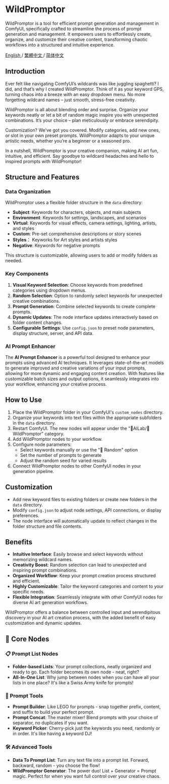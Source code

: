 # WildPromptor

WildPromptor is a tool for efficient prompt generation and management in ComfyUI, specifically crafted to streamline the process of prompt generation and management. It empowers users to effortlessly create, organize, and customize their creative content, transforming chaotic workflows into a structured and intuitive experience.

[English ](README.md) / [繁體中文 ](README.zh-tw.md) / [简体中文 ](README.zh-cn.md)

## Introduction

Ever felt like navigating ComfyUI’s wildcards was like juggling spaghetti? I did, and that’s why I created WildPromptor. Think of it as your keyword GPS, turning chaos into a breeze with an easy dropdown menu. No more forgetting wildcard names – just smooth, stress-free creativity.

WildPromptor is all about blending order and surprise. Organize your keywords neatly or let a bit of random magic inspire you with unexpected combinations. It’s your choice – plan meticulously or embrace serendipity.

Customization? We’ve got you covered. Modify categories, add new ones, or slot in your own preset prompts. WildPromptor adapts to your unique artistic needs, whether you’re a beginner or a seasoned pro.

In a nutshell, WildPromptor is your creative companion, making AI art fun, intuitive, and efficient. Say goodbye to wildcard headaches and hello to inspired prompts with WildPromptor!



## Structure and Features

### Data Organization
WildPromptor uses a flexible folder structure in the `data` directory:

- **Subject**: Keywords for characters, objects, and main subjects
- **Environment**: Keywords for settings, landscapes, and scenarios
- **Virtual**: Keywords for visual effects, camera settings, lighting, artists, and styles
- **Custom**: Pre-set comprehensive descriptions or story scenes
- **Styles**： Keyworks for Art styles and artists styles 
- **Negative**: Keywords for negative prompts

This structure is customizable, allowing users to add or modify folders as needed.

### Key Components
1. **Visual Keyword Selection**: Choose keywords from predefined categories using dropdown menus.
2. **Random Selection**: Option to randomly select keywords for unexpected creative combinations.
3. **Prompt Generation**: Combine selected keywords to create complete prompts.
4. **Dynamic Updates**: The node interface updates interactively based on folder content changes.
5. **Configurable Settings**: Use `config.json` to preset node parameters, display structure, server, and API data.

### AI Prompt Enhancer
The **AI Prompt Enhancer** is a powerful tool designed to enhance your prompts using advanced AI techniques. It leverages state-of-the-art models to generate improved and creative variations of your input prompts, allowing for more dynamic and engaging content creation. With features like customizable batch sizes and output options, it seamlessly integrates into your workflow, enhancing your creative process.

## How to Use

1. Place the WildPromptor folder in your ComfyUI's `custom_nodes` directory.
2. Organize your keywords into text files within the appropriate subfolders in the `data` directory.
3. Restart ComfyUI. The new nodes will appear under the "🧪AILab/🧿WildPromptor" category.
4. Add WildPromptor nodes to your workflow.
5. Configure node parameters:
   - Select keywords manually or use the "🎲 Random" option
   - Set the number of prompts to generate
   - Adjust the random seed for varied results
6. Connect WildPromptor nodes to other ComfyUI nodes in your generation pipeline.

## Customization

- Add new keyword files to existing folders or create new folders in the `data` directory.
- Modify `config.json` to adjust node settings, API connections, or display preferences.
- The node interface will automatically update to reflect changes in the folder structure and file contents.

## Benefits

- **Intuitive Interface**: Easily browse and select keywords without memorizing wildcard names.
- **Creativity Boost**: Random selection can lead to unexpected and inspiring prompt combinations.
- **Organized Workflow**: Keep your prompt creation process structured and efficient.
- **Highly Customizable**: Tailor the keyword categories and content to your specific needs.
- **Flexible Integration**: Seamlessly integrate with other ComfyUI nodes for diverse AI art generation workflows.

WildPromptor offers a balance between controlled input and serendipitous discovery in your AI art creation process, with the added benefit of easy customization and dynamic updates.

## 🌟 Core Nodes

### 📋 Prompt List Nodes
- **Folder-based Lists**: Your prompt collections, neatly organized and ready to go. Each folder becomes its own node - neat, right?
- **All-In-One List**: Why jump between nodes when you can have all your lists in one place? It's like a Swiss Army knife for prompts!

### 🔀 Prompt Tools
- **Prompt Builder**: Like LEGO for prompts - snap together prefix, content, and suffix to build your perfect prompt.
- **Prompt Concat**: The master mixer! Blend prompts with your choice of separator, no duplicates if you want.
- **Keyword Picker**: Cherry-pick just the keywords you need, randomly or in order. It's like having a keyword DJ!

### 🛠️ Advanced Tools
- **Data To Prompt List**: Turn any text file into a prompt list. Forward, backward, random - you choose the flow!
- **WildPromptor Generator**: The power duo! List + Generator = Prompt magic. Perfect for when you want full control over your creative chaos.
